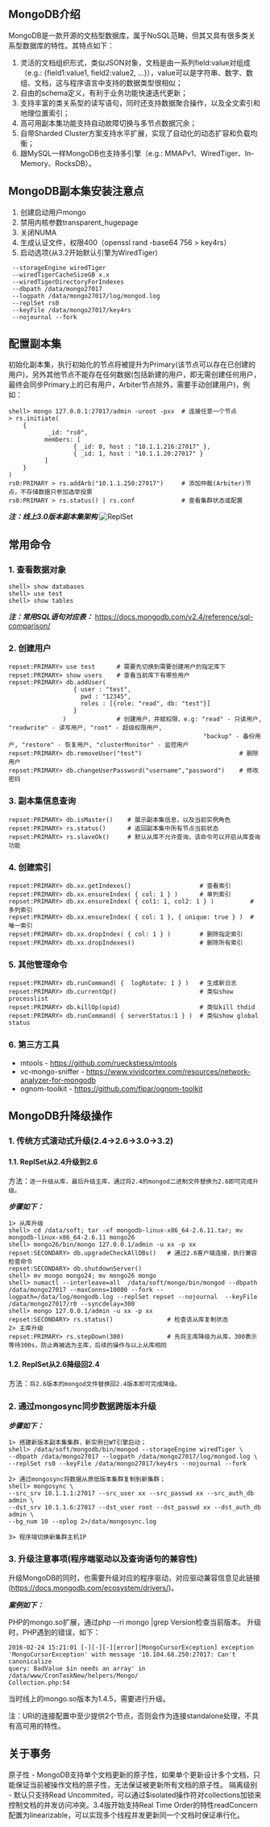 ## MongoDB介绍

MongoDB是一款开源的文档型数据库，属于NoSQL范畴，但其又具有很多类关系型数据库的特性。其特点如下：

1. 灵活的文档组织形式，类似JSON对象，文档是由一系列field:value对组成（e.g.: {field1:value1, field2:value2, ...}），value可以是字符串、数字、数组、文档，这与程序语言中支持的数据类型很相似；
2. 自由的schema定义，有利于业务功能快速迭代更新；
3. 支持丰富的类关系型的读写语句，同时还支持数据聚合操作，以及全文索引和地理位置索引；
4. 高可用副本集功能支持自动故障切换与多节点数据冗余；
5. 自带Sharded Cluster方案支持水平扩展，实现了自动化的动态扩容和负载均衡；
6. 跟MySQL一样MongoDB也支持多引擎（e.g.: MMAPv1、WiredTiger、In-Memory、RocksDB）。

## MongoDB副本集安装注意点

1. 创建启动用户mongo
2. 禁用内核参数transparent_hugepage
3. 关闭NUMA
4. 生成认证文件，权限400（openssl rand -base64 756 > key4rs）
5. 启动选项(从3.2开始默认引擎为WiredTiger)

```
 --storageEngine wiredTiger 
 --wiredTigerCacheSizeGB x.x 
 --wiredTigerDirectoryForIndexes 
 --dbpath /data/mongo27017 
 --logpath /data/mongo27017/log/mongod.log 
 --replSet rs0 
 --keyFile /data/mongo27017/key4rs 
 --nojournal --fork
```

## 配置副本集

初始化副本集，执行初始化的节点将被提升为Primary(该节点可以存在已创建的用户)，另外其他节点不能存在任何数据(包括新建的用户，即无需创建任何用户，最终会同步Primary上的已有用户，Arbiter节点除外，需要手动创建用户)，例如：

```
shell> mongo 127.0.0.1:27017/admin -uroot -pxx  # 连接任意一个节点
> rs.initiate(
    {
           _id: "rs0",
          members: [
                  { _id: 0, host : "10.1.1.216:27017" },
                  { _id: 1, host : "10.1.1.20:27017" }
          ]
    }
)
rs0:PRIMARY > rs.addArb("10.1.1.250:27017")     # 添加仲裁(Arbiter)节点，不存储数据只参加选举投票
rs0:PRIMARY > rs.status() | rs.conf             # 查看集群状态或配置
```
***注：线上3.0版本副本集架构***
![ReplSet](https://docs.mongodb.com/manual/_images/replica-set-primary-with-secondary-and-arbiter.bakedsvg.svg)

## 常用命令

### 1. 查看数据对象

```
shell> show databases
shell> use test
shell> show tables
```
***注：常用SQL语句对应表：*** <https://docs.mongodb.com/v2.4/reference/sql-comparison/>

### 2. 创建用户

```
repset:PRIMARY> use test      # 需要先切换到需要创建用户的指定库下
repset:PRIMARY> show users    # 查看当前库下有哪些用户
repset:PRIMARY> db.addUser(
                  { user : "test", 
                    pwd : "12345", 
                    roles : [{role: "read", db: "test"}] 
                  }
               )              # 创建用户，并赋权限，e.g: "read" - 只读用户, "readwrite" - 读写用户, "root" - 超级权限用户,
                                                      "backup" - 备份用户, "restore" - 恢复用户, "clusterMonitor" - 监控用户
repset:PRIMARY> db.removeUser("test")                           # 删除用户
repset:PRIMARY> db.changeUserPassword("username","password")    # 修改密码
```

### 3. 副本集信息查询

```
repset:PRIMARY> db.isMaster()    # 展示副本集信息，以及当前实例角色
repset:PRIMARY> rs.status()      # 返回副本集中所有节点当前状态
repset:PRIMARY> rs.slaveOk()     # 默认从库不允许查询，该命令可以开启从库查询功能
```

### 4. 创建索引

```
repset:PRIMARY> db.xx.getIndexes()                   # 查看索引
repset:PRIMARY> db.xx.ensureIndex( { col: 1 } )      # 单列索引
repset:PRIMARY> db.xx.ensureIndex( { col1: 1, col2: 1 } )          # 多列索引
repset:PRIMARY> db.xx.ensureIndex( { col: 1 }, { unique: true } )  # 唯一索引
repset:PRIMARY> db.xx.dropIndex( { col: 1 } )        # 删除指定索引
repset:PRIMARY> db.xx.dropIndexes()                  # 删除所有索引
```

### 5. 其他管理命令

```
repset:PRIMARY> db.runCommand( {  logRotate: 1 } )   # 生成新日志
repset:PRIMARY> db.currentOp()                       # 类似show processlist
repset:PRIMARY> db.killOp(opid)                      # 类似kill thdid
repset:PRIMARY> db.runCommand( { serverStatus:1 } )  # 类似show global status
```

### 6. 第三方工具

* mtools - <https://github.com/rueckstiess/mtools>
* vc-mongo-sniffer - <https://www.vividcortex.com/resources/network-analyzer-for-mongodb>
* ognom-toolkit - <https://github.com/fipar/ognom-toolkit>

## MongoDB升降级操作

### 1. 传统方式滚动式升级(2.4->2.6->3.0->3.2)

#### 1.1. ReplSet从2.4升级到2.6
方法：`逐一升级从库，最后升级主库，通过将2.4的mongod二进制文件替换为2.6即可完成升级。`

***步骤如下：***

```
1> 从库升级
shell> cd /data/soft; tar -xf mongodb-linux-x86_64-2.6.11.tar; mv mongodb-linux-x86_64-2.6.11 mongo26
shell> mongo26/bin/mongo 127.0.0.1/admin -u xx -p xx
repset:SECONDARY> db.upgradeCheckAllDBs()   # 通过2.6客户端连接，执行兼容检查命令
repset:SECONDARY> db.shutdownServer()
shell> mv mongo mongo24; mv mongo26 mongo
shell> numactl --interleave=all  /data/soft/mongo/bin/mongod --dbpath /data/mongo27017 --maxConns=10000 --fork --logpath=/data/log/mongodb.log --replSet repset --nojournal  --keyFile /data/mongo27017/r0 --syncdelay=300
shell> mongo 127.0.0.1/admin -u xx -p xx
repset:SECONDARY> rs.status()               # 检查该从库复制状态
2> 主库升级
repset:PRIMARY> rs.stepDown(300)            # 先将主库降级为从库，300表示等待300s，防止再被选为主库，后续的操作与以上从库相同
```

#### 1.2. ReplSet从2.6降级回2.4

方法：`将2.6版本的mongod文件替换回2.4版本即可完成降级。`

### 2. 通过mongosync同步数据跨版本升级

***步骤如下：***

```
1> 搭建新版本副本集集群，新实例已WT引擎启动；
shell> /data/soft/mongodb/bin/mongod --storageEngine wiredTiger \
--dbpath /data/mongo27017 --logpath /data/mongo27017/log/mongod.log \ 
--replSet rs0 --keyFile /data/mongo27017/key4rs --nojournal --fork

2> 通过mongosync将数据从原低版本集群复制到新集群；
shell> mongosync \
--src_srv 10.1.1.1:27017 --src_user xx --src_passwd xx --src_auth_db admin \
--dst_srv 10.1.1.6:27017 --dst_user root --dst_passwd xx --dst_auth_db admin \ 
--bg_num 10 --oplog 2>/data/mongosync.log

3> 程序端切换新集群主机IP
```

### 3. 升级注意事项(程序端驱动以及查询语句的兼容性)

升级MongoDB的同时，也需要升级对应的程序驱动，对应驱动兼容信息见此链接(<https://docs.mongodb.com/ecosystem/drivers/>)。

***案例如下：***

PHP的mongo.so扩展，通过php --ri mongo |grep Version检查当前版本。
升级时，PHP遇到的错误，如下：

```
2016-02-24 15:21:01 [-][-][-][error][MongoCursorException] exception 
'MongoCursorException' with message '10.104.68.250:27017: Can't canonicalize 
query: BadValue $in needs an array' in /data/www/CronTaskNew/helpers/Mongo/
Collection.php:54
```

当时线上的mongo.so版本为1.4.5，需要进行升级。

注：URI的连接配置中至少提供2个节点，否则会作为连接standalone处理，不具有高可用的特性。  

## 关于事务  

原子性 - MongoDB支持单个文档更新的原子性，如果单个更新设计多个文档，只能保证当前被操作文档的原子性，无法保证被更新所有文档的原子性。 
隔离级别 - 默认只支持Read Uncommited，可以通过$isolated操作符对collections加锁来控制文档的并发访问冲突。3.4版开始支持Real Time Order的特性readConcern配置为linearizable，可以实现多个线程并发更新同一个文档时保证串行化。
